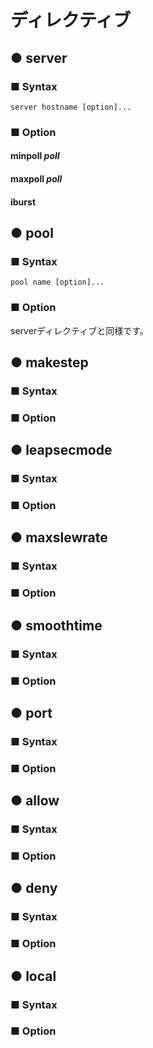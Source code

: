 # ディレクティブ
## ● server
### ■ Syntax
```
server hostname [option]...
```
### ■ Option
#### minpoll *poll*
#### maxpoll *poll*
#### iburst

## ● pool
### ■ Syntax
```
pool name [option]...
```
### ■ Option
serverディレクティブと同様です。

## ● makestep
### ■ Syntax
### ■ Option

## ● leapsecmode
### ■ Syntax
### ■ Option

## ● maxslewrate
### ■ Syntax
### ■ Option

## ● smoothtime
### ■ Syntax
### ■ Option

## ● port
### ■ Syntax
### ■ Option

## ● allow
### ■ Syntax
### ■ Option

## ● deny
### ■ Syntax
### ■ Option

## ● local
### ■ Syntax
### ■ Option
